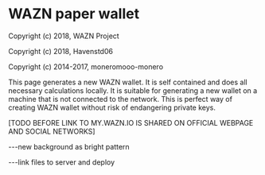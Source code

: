 # WAZN paper wallet

Copyright (c) 2018, WAZN Project

Copyright (c) 2018, Havenstd06

Copyright (c) 2014-2017, moneromooo-monero

This page generates a new WAZN wallet. It is self contained and does all necessary calculations locally. It is suitable for generating a new wallet on a machine that is not connected to the network. This is perfect way of creating WAZN wallet without risk of endangering private keys.

[TODO BEFORE LINK TO MY.WAZN.IO IS SHARED ON OFFICIAL WEBPAGE AND SOCIAL NETWORKS]

  ---new background as bright pattern

  ---link files to server and deploy